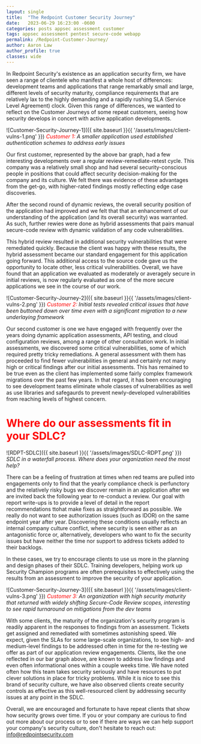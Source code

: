 ```yaml
---
layout: single
title:  "The Redpoint Customer Security Journey"
date:   2023-06-29 16:23:00 -0600
categories: posts appsec assessment customer
tags: appsec assessment pentest secure-code webapp
permalink: /Redpoint-Customer-Journey/
author: Aaron Law
author_profile: true
classes: wide
---
```

In Redpoint Security's existence as an application security firm, we have seen a range of clientele who manifest a whole host of differences: development teams and applications that range remarkably small and large, different levels of security maturity, compliance requirements that are relatively lax to the highly demanding and a rapidly rushing SLA (Service Level Agreement) clock. Given this range of differences, we wanted to reflect on the Customer Journeys of some repeat customers, seeing how security develops in concert with active application developments.

![Customer-Security-Journey-1]({{ site.baseurl }}{{ '/assets/images/client-vulns-1.png' }})
_<span style="color:red">Customer 1:</span> A smaller application used established authentication schemes to address early issues_

Our first customer, represented by the above bar graph, had a few interesting developments over a regular review-remediate-retest cycle. This company was a relatively small shop and had several security-conscious people in positions that could affect security decision-making for the company and its culture. We felt there was evidence of these advantages from the get-go, with higher-rated findings mostly reflecting edge case discoveries. 

After the second round of dynamic reviews, the overall security position of the application had improved and we felt that that an enhancement of our understanding  of the application (and its overall security) was warranted. As such, further rewies were done as hybrid assessments that pairs manual secure-code review with dynamic validation of any code vulnerabilities. 

This hybrid review resulted in additional security vulnerabilities that were remediated quickly. Because the client was happy with these results, the hybrid assessment became our standard engagement for this application going forward. This additional access to the source code gave us the opportunity to locate other, less critical vulnerabilities. Overall, we have found that an application we evaluated as moderately or averagely secure in initial reviews, is now regularly evaluated as one of the more secure applications we see in the course of our work.

![Customer-Security-Journey-2]({{ site.baseurl }}{{ '/assets/images/client-vulns-2.png' }})
_<span style="color:red">Customer 2:</span> Initial tests revealed critical issues that have been buttoned down over time even with a significant migration to a new underlaying framework_

Our second customer is one we have engaged with frequently over the years doing dynamic application assessments, API testing, and cloud configuration reviews, among a range of other consultation work. In initial assessments, we discovered some critical vulnerabilities, some of which required pretty tricky remediations. A general assessment with them has proceeded to find fewer vulnerabilities in general and certainly not many high or critical findings after our initial assessments. This has remained to be true even as the client has implemented some fairly complex framework migrations over the past few years. In that regard, it has been encouraging to see development teams eliminate whole classes of vulnerabilities as well as use libraries and safegaurds to prevent newly-developed vulnerabilities from reaching levels of highest concern. 

# <span style="color:red">Where do our assessments fit in your SDLC?</span>

![RDPT-SDLC]({{ site.baseurl }}{{ '/assets/images/SDLC-RDPT.png' }})
_SDLC in a waterfall process. Where does your organization need the most help?_

There can be a feeling of frustration at times when red teams are pulled into engagements only to find that the yearly compliance check is perfunctory and the relatively risky bugs we discover remain in an application after we are invited back the following year to re-conduct a review. Our goal with report write-ups is to provide a level of detail in the report recommendations ttohat make fixes as straightforward as possible. We really do not want to see authorization issues (such as IDOR) on the same endpoint year after year. Discovering these conditions usually reflects an internal company culture conflict, where security is seen either as an antagonistic force or, alternatively, developers who want to fix the security issues but have neither the time nor support to address tickets added to their backlogs.

In these cases, we try to encourage clients to use us more in the planning and design phases of their SDLC. Training developers, helping work up Security Champion programs are often prerequisites to effectively using the results from an assessment to improve the security of your application.

![Customer-Security-Journey-3]({{ site.baseurl }}{{ '/assets/images/client-vulns-3.png' }})
_<span style="color:red">Customer 3:</span> An organization with high security maturity that returned with widely shifting Secure-Code Review scopes, interesting to see rapid turnaround on mitigations from the dev teams_

With some clients, the maturity of the organization's security program is readily apparent in the responses to findings from an assessment. Tickets get assigned and remediated with sometimes astonishing speed. We expect, given the SLAs for some large-scale organizations, to see high- and medium-level findings to be addressed often in time for the re-testing we offer as part of our application review engagements. Clients, like the one reflected in our bar graph above, are known to address low findings and even often informational ones within a couple weeks time. We have noted often how this team takes security seriously and have resources to put clever solutions in place for tricky problems. While it is nice to see this brand of security culture, we have also observed clients create security controls as effective as this well-resourced client by addressing security issues at any point in the SDLC.

Overall, we are encouraged and fortunate to have repeat clients that show how security grows over time. If you or your company are curious to find out more about our process or to see if there are ways we can help support your company's security culture, don't hesitate to reach out: info@redpointsecurity.com 

